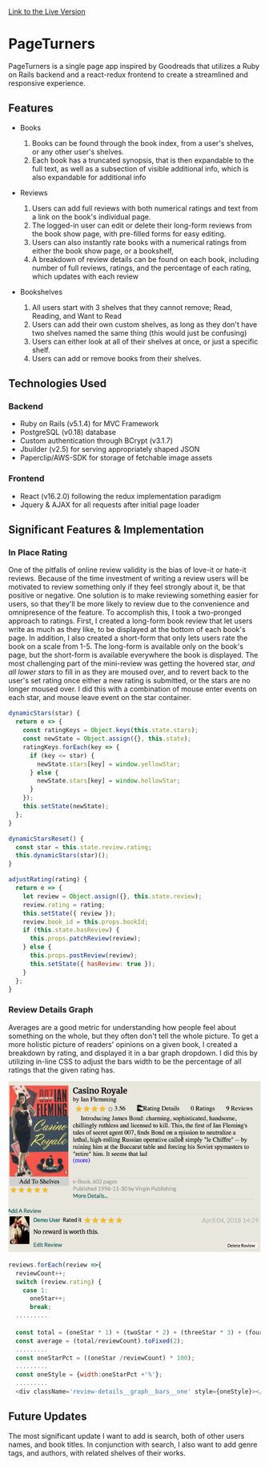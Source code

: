 [Link to the Live Version](https://pageturners.harryappler.com)

# PageTurners

PageTurners is a single page app inspired by Goodreads that utilizes a Ruby on Rails backend and a react-redux frontend to create a streamlined and responsive experience.

## Features

* Books

  1.  Books can be found through the book index, from a user's shelves, or any other user's shelves.
  2.  Each book has a truncated synopsis, that is then expandable to the full text, as well as a subsection of visible additional info, which is also expandable for additional info

* Reviews

  1.  Users can add full reviews with both numerical ratings and text from a link on the book's individual page.
  2.  The logged-in user can edit or delete their long-form reviews from the book show page, with pre-filled forms for easy editing.
  3.  Users can also instantly rate books with a numerical ratings from either the book show page, or a bookshelf,
  4.  A breakdown of review details can be found on each book, including number of full reviews, ratings, and the percentage of each rating, which updates with each review

* Bookshelves
  1.  All users start with 3 shelves that they cannot remove; Read, Reading, and Want to Read
  2.  Users can add their own custom shelves, as long as they don't have two shelves named the same thing (this would just be confusing)
  3.  Users can either look at all of their shelves at once, or just a specific shelf.
  4.  Users can add or remove books from their shelves.

## Technologies Used

### Backend

* Ruby on Rails (v5.1.4) for MVC Framework
* PostgreSQL (v0.18) database
* Custom authentication through BCrypt (v3.1.7)
* Jbuilder (v2.5) for serving appropriately shaped JSON
* Paperclip/AWS-SDK for storage of fetchable image assets

### Frontend

* React (v16.2.0) following the redux implementation paradigm
* Jquery & AJAX for all requests after initial page loader

## Significant Features & Implementation

### In Place Rating

One of the pitfalls of online review validity is the bias of love-it or hate-it reviews. Because of the time investment of writing a review users will be motivated to review something only if they feel strongly about it, be that positive or negative. One solution is to make reviewing something easier for users, so that they'll be more likely to review due to the convenience and omnipresence of the feature.
To accomplish this, I took a two-pronged approach to ratings. First, I created a long-form book review that let users write as much as they like, to be displayed at the bottom of each book's page. In addition, I also created a short-form that only lets users rate the book on a scale from 1-5. The long-form is available only on the book's page, but the short-form is available everywhere the book is displayed. The most challenging part of the mini-review was getting the hovered star, _and all lower stars_ to fill in as they are moused over, and to revert back to the user's set rating once either a new rating is submitted, or the stars are no longer moused over. I did this with a combination of mouse enter events on each star, and mouse leave event on the star container.

```javascript
dynamicStars(star) {
  return e => {
    const ratingKeys = Object.keys(this.state.stars);
    const newState = Object.assign({}, this.state);
    ratingKeys.forEach(key => {
      if (key <= star) {
        newState.stars[key] = window.yellowStar;
      } else {
        newState.stars[key] = window.hollowStar;
      }
    });
    this.setState(newState);
  };
}
```

```javascript
dynamicStarsReset() {
  const star = this.state.review.rating;
  this.dynamicStars(star)();
}
```

```javascript
adjustRating(rating) {
  return e => {
    let review = Object.assign({}, this.state.review);
    review.rating = rating;
    this.setState({ review });
    review.book_id = this.props.bookId;
    if (this.state.hasReview) {
      this.props.patchReview(review);
    } else {
      this.props.postReview(review);
      this.setState({ hasReview: true });
    }
  };
}
```

### Review Details Graph

Averages are a good metric for understanding how people feel about something on the whole, but they often don't tell the whole picture. To get a more holistic picture of readers' opinions on a given book, I created a breakdown by rating, and displayed it in a bar graph dropdown. I did this by utilizing in-line CSS to adjust the bars width to be the percentage of all ratings that the given rating has.

![Gif of rating](https://raw.githubusercontent.com/happler/pageturners/master/app/assets/images/pageturners.gif)

```javascript
reviews.forEach(review =>{
  reviewCount++;
  switch (review.rating) {
    case 1:
      oneStar++;
      break;
  .........

  const total = (oneStar * 1) + (twoStar * 2) + (threeStar * 3) + (fourStar * 4) + (fiveStar * 5);
  const average = (total/reviewCount).toFixed(2);
  .........
  const oneStarPct = ((oneStar /reviewCount) * 100);
  .........
  const oneStyle = {width:oneStarPct +'%'};
  .........
  <div className='review-details__graph__bars__one' style={oneStyle}></div>
```

## Future Updates

The most significant update I want to add is search, both of other users names, and book titles. In conjunction with search, I also want to add genre tags, and authors, with related shelves of their works.
